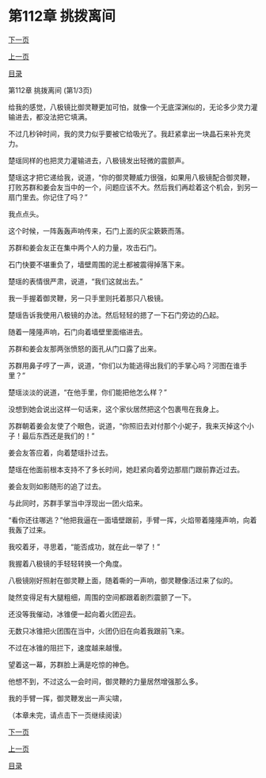 <h1>第112章   挑拨离间</h1>
            <div><p><a href="./334_%E7%AC%AC112%E7%AB%A0_%E6%8C%91%E6%8B%A8%E7%A6%BB%E9%97%B4.md">下一页</a></p><p><a href="./332_%E7%AC%AC111%E7%AB%A0_%E6%B2%B3%E7%A5%9E%E7%8E%BA.md">上一页</a></p><p><a href="../">目录</a></p></div>
            <div><p>第112章   挑拨离间 (第1/3页)</p><p>给我的感觉，八极镜比御灵鞭更加可怕，就像一个无底深渊似的，无论多少灵力灌输进去，都没法把它填满。</p><p>不过几秒钟时间，我的灵力似乎要被它给吸光了。我赶紧拿出一块晶石来补充灵力。</p><p>楚瑶同样的也把灵力灌输进去，八极镜发出轻微的震颤声。</p><p>楚瑶这才把它递给我，说道，“你的御灵鞭威力很强，如果用八极镜配合御灵鞭，打败苏群和姜会友当中的一个，问题应该不大。然后我们再趁着这个机会，到另一扇门里去。你记住了吗？”</p><p>我点点头。</p><p>这个时候，一阵轰轰声响传来，石门上面的灰尘簌簌而落。</p><p>苏群和姜会友正在集中两个人的力量，攻击石门。</p><p>石门快要不堪重负了，墙壁周围的泥土都被震得掉落下来。</p><p>楚瑶的表情很严肃，说道，“我们这就出去。”</p><p>我一手握着御灵鞭，另一只手里则托着那只八极镜。</p><p>楚瑶告诉我使用八极镜的办法。然后轻轻的摁了一下石门旁边的凸起。</p><p>随着一隆隆声响，石门向着墙壁里面缩进去。</p><p>苏群和姜会友那两张愤怒的面孔从门口露了出来。</p><p>苏群用鼻子哼了一声，说道，“你们以为能逃得出我们的手掌心吗？河图在谁手里？”</p><p>楚瑶淡淡的说道，“在他手里，你们能把他怎么样？”</p><p>没想到她会说出这样一句话来，这个家伙居然把这个包裹甩在我身上。</p><p>苏群朝着姜会友使了个眼色，说道，“你照旧去对付那个小妮子，我来灭掉这个小子！最后东西还是我们的！”</p><p>姜会友答应着，向着楚瑶扑过去。</p><p>楚瑶在他面前根本支持不了多长时间，她赶紧向着旁边那扇门跟前靠近过去。</p><p>姜会友则如影随形的追了过去。</p><p>与此同时，苏群手掌当中浮现出一团火焰来。</p><p>“看你还往哪逃？”他把我逼在一面墙壁跟前，手臂一挥，火焰带着隆隆声响，向着我轰了过来。</p><p>我咬着牙，寻思着，“能否成功，就在此一举了！”</p><p>我握着八极镜的手轻轻转换一个角度。</p><p>八极镜刚好照射在御灵鞭上面，随着嘶的一声响，御灵鞭像活过来了似的。</p><p>陡然变得足有大腿粗细，周围的空间都跟着剧烈震颤了一下。</p><p>还没等我催动，冰锥便一起向着火团迎去。</p><p>无数只冰锥把火团围在当中，火团仍旧在向着我跟前飞来。</p><p>不过在冰锥的阻拦下，速度越来越慢。</p><p>望着这一幕，苏群脸上满是吃惊的神色。</p><p>他想不到，不过这么一会时间，御灵鞭的力量居然增强那么多。</p><p>我的手臂一挥，御灵鞭发出一声尖啸，</p><p>（本章未完，请点击下一页继续阅读）</p></div>
            <div><p><a href="./334_%E7%AC%AC112%E7%AB%A0_%E6%8C%91%E6%8B%A8%E7%A6%BB%E9%97%B4.md">下一页</a></p><p><a href="./332_%E7%AC%AC111%E7%AB%A0_%E6%B2%B3%E7%A5%9E%E7%8E%BA.md">上一页</a></p><p><a href="../">目录</a></p></div>